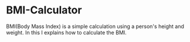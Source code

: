 # BMI-Calculator
BMI(Body Mass Index) is a simple calculation using a person's height and weight. In this I explains how to calculate the BMI.

